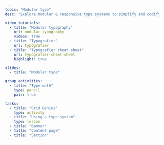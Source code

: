 ```yaml
---
topic: "Modular type"
desc: "Explore modular & responsive type systems to simplify and codify typesetting on the web."

video_tutorials:
  - title: "Modular typography"
    url: modular-typography
    videos: true
  - title: "Typografier"
    url: typografier
  - title: "Typografier cheat sheet"
    url: typografier-cheat-sheet
    highlight: true

slides:
  - title: "Modular type"

group_activities:
  - title: "Type math"
    type: pencil
    pair: true

tasks:
  - title: "Grid Genius"
    type: activity
  - title: "Using a type system"
    type: lesson
  - title: "Banner"
  - title: "Content page"
  - title: "Section"
---
```

